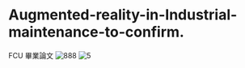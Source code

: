 # Augmented-reality-in-Industrial-maintenance-to-confirm.
FCU 畢業論文
![888](https://github.com/zaq12392/Augmented-reality-in-Industrial-maintenance/assets/32431269/a3dd0581-a521-4e6b-8f47-07d0e2828bac)
![5](https://github.com/zaq12392/Augmented-reality-in-Industrial-maintenance/assets/32431269/ec97a60e-7c1b-4328-8bdd-1ad253ebba93)
